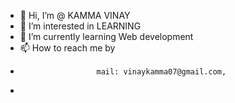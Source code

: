 - 👋 Hi, I’m @ KAMMA VINAY
- 👀 I’m interested in LEARNING
- 🌱 I’m currently learning Web development
 - 📫 How to reach me by
 -                      mail: vinaykamma07@gmail.com,
 -                     

<!---
KAMMAVINAY/KAMMAVINAY is a ✨ special ✨ repository because its `README.md` (this file) appears on your GitHub profile.
You can click the Preview link to take a look at your changes.
--->
